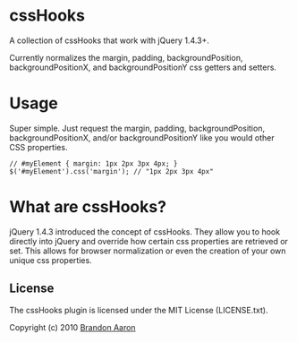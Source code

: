 # cssHooks

A collection of cssHooks that work with jQuery 1.4.3+.

Currently normalizes the margin, padding, backgroundPosition, backgroundPositionX, and backgroundPositionY css getters and setters.

# Usage

Super simple. Just request the margin, padding, backgroundPosition, backgroundPositionX, and/or backgroundPositionY like you would other CSS properties.

    // #myElement { margin: 1px 2px 3px 4px; }
    $('#myElement').css('margin'); // "1px 2px 3px 4px"

# What are cssHooks?

jQuery 1.4.3 introduced the concept of cssHooks. They allow you to hook directly into jQuery and override how certain css properties are retrieved or set. This allows for browser normalization or even the creation of your own unique css properties.

## License

The cssHooks plugin is licensed under the MIT License (LICENSE.txt).

Copyright (c) 2010 [Brandon Aaron](http://brandonaaron.net)
